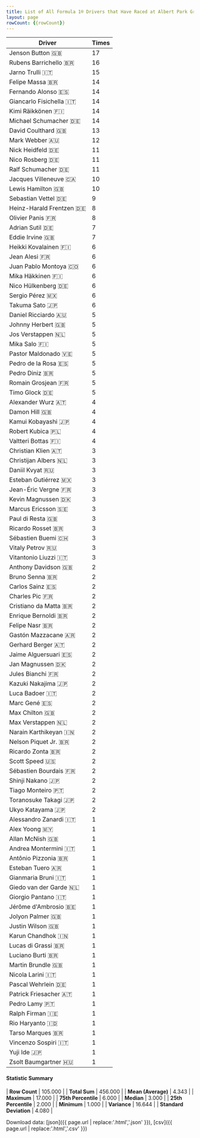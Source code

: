 ```yaml
---
title: List of All Formula 1® Drivers that Have Raced at Albert Park Grand Prix Circuit
layout: page
rowCount: {{rowCount}}
---
```


| Driver | Times |
|--|--|
| Jenson Button 🇬🇧 | 17 |
| Rubens Barrichello 🇧🇷 | 16 |
| Jarno Trulli 🇮🇹 | 15 |
| Felipe Massa 🇧🇷 | 14 |
| Fernando Alonso 🇪🇸 | 14 |
| Giancarlo Fisichella 🇮🇹 | 14 |
| Kimi Räikkönen 🇫🇮 | 14 |
| Michael Schumacher 🇩🇪 | 14 |
| David Coulthard 🇬🇧 | 13 |
| Mark Webber 🇦🇺 | 12 |
| Nick Heidfeld 🇩🇪 | 11 |
| Nico Rosberg 🇩🇪 | 11 |
| Ralf Schumacher 🇩🇪 | 11 |
| Jacques Villeneuve 🇨🇦 | 10 |
| Lewis Hamilton 🇬🇧 | 10 |
| Sebastian Vettel 🇩🇪 | 9 |
| Heinz-Harald Frentzen 🇩🇪 | 8 |
| Olivier Panis 🇫🇷 | 8 |
| Adrian Sutil 🇩🇪 | 7 |
| Eddie Irvine 🇬🇧 | 7 |
| Heikki Kovalainen 🇫🇮 | 6 |
| Jean Alesi 🇫🇷 | 6 |
| Juan Pablo Montoya 🇨🇴 | 6 |
| Mika Häkkinen 🇫🇮 | 6 |
| Nico Hülkenberg 🇩🇪 | 6 |
| Sergio Pérez 🇲🇽 | 6 |
| Takuma Sato 🇯🇵 | 6 |
| Daniel Ricciardo 🇦🇺 | 5 |
| Johnny Herbert 🇬🇧 | 5 |
| Jos Verstappen 🇳🇱 | 5 |
| Mika Salo 🇫🇮 | 5 |
| Pastor Maldonado 🇻🇪 | 5 |
| Pedro de la Rosa 🇪🇸 | 5 |
| Pedro Diniz 🇧🇷 | 5 |
| Romain Grosjean 🇫🇷 | 5 |
| Timo Glock 🇩🇪 | 5 |
| Alexander Wurz 🇦🇹 | 4 |
| Damon Hill 🇬🇧 | 4 |
| Kamui Kobayashi 🇯🇵 | 4 |
| Robert Kubica 🇵🇱 | 4 |
| Valtteri Bottas 🇫🇮 | 4 |
| Christian Klien 🇦🇹 | 3 |
| Christijan Albers 🇳🇱 | 3 |
| Daniil Kvyat 🇷🇺 | 3 |
| Esteban Gutiérrez 🇲🇽 | 3 |
| Jean-Éric Vergne 🇫🇷 | 3 |
| Kevin Magnussen 🇩🇰 | 3 |
| Marcus Ericsson 🇸🇪 | 3 |
| Paul di Resta 🇬🇧 | 3 |
| Ricardo Rosset 🇧🇷 | 3 |
| Sébastien Buemi 🇨🇭 | 3 |
| Vitaly Petrov 🇷🇺 | 3 |
| Vitantonio Liuzzi 🇮🇹 | 3 |
| Anthony Davidson 🇬🇧 | 2 |
| Bruno Senna 🇧🇷 | 2 |
| Carlos Sainz 🇪🇸 | 2 |
| Charles Pic 🇫🇷 | 2 |
| Cristiano da Matta 🇧🇷 | 2 |
| Enrique Bernoldi 🇧🇷 | 2 |
| Felipe Nasr 🇧🇷 | 2 |
| Gastón Mazzacane 🇦🇷 | 2 |
| Gerhard Berger 🇦🇹 | 2 |
| Jaime Alguersuari 🇪🇸 | 2 |
| Jan Magnussen 🇩🇰 | 2 |
| Jules Bianchi 🇫🇷 | 2 |
| Kazuki Nakajima 🇯🇵 | 2 |
| Luca Badoer 🇮🇹 | 2 |
| Marc Gené 🇪🇸 | 2 |
| Max Chilton 🇬🇧 | 2 |
| Max Verstappen 🇳🇱 | 2 |
| Narain Karthikeyan 🇮🇳 | 2 |
| Nelson Piquet Jr. 🇧🇷 | 2 |
| Ricardo Zonta 🇧🇷 | 2 |
| Scott Speed 🇺🇸 | 2 |
| Sébastien Bourdais 🇫🇷 | 2 |
| Shinji Nakano 🇯🇵 | 2 |
| Tiago Monteiro 🇵🇹 | 2 |
| Toranosuke Takagi 🇯🇵 | 2 |
| Ukyo Katayama 🇯🇵 | 2 |
| Alessandro Zanardi 🇮🇹 | 1 |
| Alex Yoong 🇲🇾 | 1 |
| Allan McNish 🇬🇧 | 1 |
| Andrea Montermini 🇮🇹 | 1 |
| Antônio Pizzonia 🇧🇷 | 1 |
| Esteban Tuero 🇦🇷 | 1 |
| Gianmaria Bruni 🇮🇹 | 1 |
| Giedo van der Garde 🇳🇱 | 1 |
| Giorgio Pantano 🇮🇹 | 1 |
| Jérôme d'Ambrosio 🇧🇪 | 1 |
| Jolyon Palmer 🇬🇧 | 1 |
| Justin Wilson 🇬🇧 | 1 |
| Karun Chandhok 🇮🇳 | 1 |
| Lucas di Grassi 🇧🇷 | 1 |
| Luciano Burti 🇧🇷 | 1 |
| Martin Brundle 🇬🇧 | 1 |
| Nicola Larini 🇮🇹 | 1 |
| Pascal Wehrlein 🇩🇪 | 1 |
| Patrick Friesacher 🇦🇹 | 1 |
| Pedro Lamy 🇵🇹 | 1 |
| Ralph Firman 🇮🇪 | 1 |
| Rio Haryanto 🇮🇩 | 1 |
| Tarso Marques 🇧🇷 | 1 |
| Vincenzo Sospiri 🇮🇹 | 1 |
| Yuji Ide 🇯🇵 | 1 |
| Zsolt Baumgartner 🇭🇺 | 1 |

#### Statistic Summary

| **Row Count** | 105.000 |
| **Total Sum** | 456.000 |
| **Mean (Average)** | 4.343 |
| **Maximum** | 17.000 |
| **75th Percentile** | 6.000 |
| **Median** | 3.000 |
| **25th Percentile** | 2.000 |
| **Minimum** | 1.000 |
| **Variance** | 16.644 |
| **Standard Deviation** | 4.080 |

Download data: [json]({{ page.url | replace:'.html','.json' }}), [csv]({{ page.url | replace:'.html','.csv' }})
